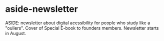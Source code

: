 # aside-newsletter
ASIDE: newsletter about digital acessibility for people who study like a "ouliers".
Cover of Special E-book to founders members. Newsletter starts in August.
